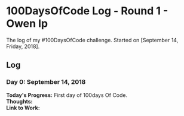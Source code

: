 # 100DaysOfCode Log - Round 1 - Owen Ip

The log of my #100DaysOfCode challenge. Started on [September 14, Friday, 2018].

## Log

### Day 0: September 14, 2018 
**Today's Progress:** First day of 100days Of Code.   
**Thoughts:**   
**Link to Work:** 



